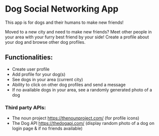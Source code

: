 # Dog Social Networking App

This app is for dogs and their humans to make new friends! 

Moved to a new city and need to make new friends? Meet other people in your area with your furry best friend by your side! Create a profile about your dog and browse other dog profiles.

## Functionalities:
* Create user profile
* Add profile for your dog(s)
* See dogs in your area (current city)
* Ability to click on other dog profiles and send a message
* If no available dogs in your area, see a randomly generated photo of a dog 

### Third party APIs: 
* The noun project https://thenounproject.com/ (for profile icons)
* The Dog API https://thedogapi.com/ (display random photo of a dog on login page & if no friends available) 
